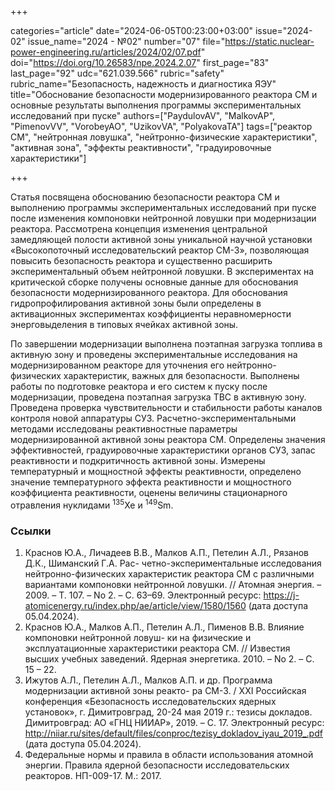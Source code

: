 +++

categories="article"
date="2024-06-05T00:23:00+03:00"
issue="2024-02"
issue_name="2024 - №02"
number="07"
file="https://static.nuclear-power-engineering.ru/articles/2024/02/07.pdf"
doi="https://doi.org/10.26583/npe.2024.2.07"
first_page="83"
last_page="92"
udc="621.039.566"
rubric="safety"
rubric_name="Безопасность, надежность и диагностика ЯЭУ"
title="Обоснование безопасности модернизированного реактора СМ и основные результаты выполнения программы экспериментальных исследований при пуске"
authors=["PaydulovAV", "MalkovAP", "PimenovVV", "VorobeyAO", "UzikovVA", "PolyakovaTA"]
tags=["реактор СМ", "нейтронная ловушка", "нейтронно-физические характеристики", "активная зона", "эффекты реактивности", "градуировочные характеристики"]

+++

Статья посвящена обоснованию безопасности реактора СМ и выполнению программы экспериментальных исследований при пуске после изменения компоновки нейтронной ловушки при модернизации реактора.
Рассмотрена концепция изменения центральной замедляющей полости активной зоны уникальной научной установки «Высокопоточный исследовательский реактор СМ-3», позволяющая повысить безопасность реактора и существенно расширить экспериментальный объем нейтронной ловушки.
В экспериментах на критической сборке получены основные данные для обоснования безопасности модернизированного реактора.
Для обоснования гидропрофилирования активной зоны были определены в активационных экспериментах коэффициенты неравномерности энерговыделения в типовых ячейках активной зоны.

По завершении модернизации выполнена поэтапная загрузка топлива в активную зону и проведены экспериментальные исследования на модернизированном реакторе для уточнения его нейтронно-физических характеристик, важных для безопасности.
Выполнены работы по подготовке реактора и его систем к пуску после модернизации, проведена поэтапная загрузка ТВС в активную зону.
Проведена проверка чувствительности и стабильности работы каналов контроля новой аппаратуры СУЗ.
Расчетно-экспериментальными методами исследованы реактивностные параметры модернизированной активной зоны реактора СМ.
Определены значения эффективностей, градуировочные характеристики органов СУЗ, запас реактивности и подкритичность активной зоны.
Измерены температурный и мощностной эффекты реактивности, определено значение температурного эффекта реактивности и мощностного коэффициента реактивности, оценены величины стационарного отравления нуклидами <sup>135</sup>Xe и <sup>149</sup>Sm.

### Ссылки

1. Краснов Ю.А., Личадеев В.В., Малков А.П., Петелин А.Л., Рязанов Д.К., Шиманский Г.А. Рас- четно-экспериментальные исследования нейтронно-физических характеристик реактора СМ с различными вариантами компоновки нейтронной ловушки. // Атомная энергия. – 2009. – Т. 107. – No 2. – С. 63–69. Электронный ресурс: https://j-atomicenergy.ru/index.php/ae/article/view/1580/1560 (дата доступа 05.04.2024).
2. Краснов Ю.А., Малков А.П., Петелин А.Л., Пименов В.В. Влияние компоновки нейтронной ловуш- ки на физические и эксплуатационные характеристики реактора СМ. // Известия высших учебных заведений. Ядерная энергетика. 2010. – No 2. – С. 15 – 22.
3. Ижутов А.Л., Петелин А.Л., Малков А.П. и др. Программа модернизации активной зоны реакто- ра СМ-3. / XXI Российская конференция «Безопасность исследовательских ядерных установок», г. Димитровград, 20-24 мая 2019 г.: тезисы докладов. Димитровград: АО «ГНЦ НИИАР», 2019. – С. 17. Электронный ресурс: http://niiar.ru/sites/default/files/conproc/tezisy_dokladov_iyau_2019_.pdf (дата доступа 05.04.2024).
4. Федеральные нормы и правила в области использования атомной энергии. Правила ядерной безопасности исследовательских реакторов. НП-009-17. М.: 2017.
